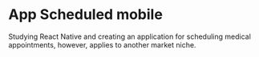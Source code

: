 # App Scheduled mobile

Studying React Native and creating an application for scheduling medical appointments, however, applies to another market niche.